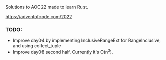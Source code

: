 Solutions to AOC22 made to learn Rust.

https://adventofcode.com/2022

### TODO:
- Improve day04 by implementing InclusiveRangeExt for RangeInclusive, and using collect_tuple
- Improve day08 second half. Currently it's O(n<sup>3</sup>).
